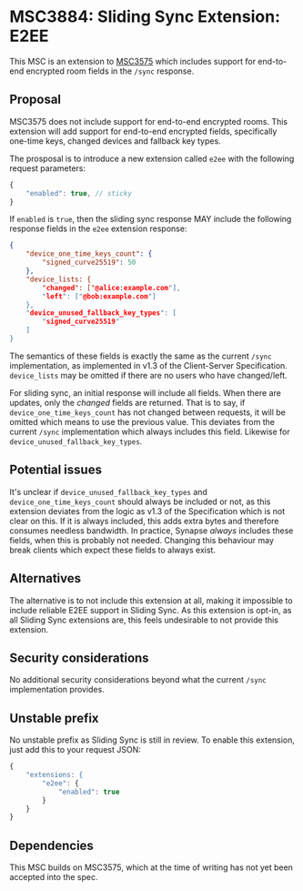 # MSC3884: Sliding Sync Extension: E2EE

This MSC is an extension to [MSC3575](https://github.com/matrix-org/matrix-spec-proposals/pull/3575)
which includes support for end-to-end encrypted room fields in the `/sync` response.

## Proposal

MSC3575 does not include support for end-to-end encrypted rooms. This extension will add support for
end-to-end encrypted fields, specifically one-time keys, changed devices and fallback key types.

The prosposal is to introduce a new extension called `e2ee` with the following request parameters:
```js
{
    "enabled": true, // sticky
}
```
If `enabled` is `true`, then the sliding sync response MAY include the following response fields in
the `e2ee` extension response:
```json
{
    "device_one_time_keys_count": {
        "signed_curve25519": 50
    },
    "device_lists: {
        "changed": ["@alice:example.com"],
        "left": ["@bob:example.com"]
    },
    "device_unused_fallback_key_types": [
        "signed_curve25519"
    ]
}
```

The semantics of these fields is exactly the same as the current `/sync` implementation, as implemented
in v1.3 of the Client-Server Specification. `device_lists` may be omitted if there are no users who
have changed/left.

For sliding sync, an initial response will include all fields. When there are updates, only the
_changed_ fields are returned. That is to say, if `device_one_time_keys_count` has not changed between
requests, it will be omitted which means to use the previous value. This deviates from the current
`/sync` implementation which always includes this field. Likewise for `device_unused_fallback_key_types`.

## Potential issues

It's unclear if `device_unused_fallback_key_types` and `device_one_time_keys_count` should always be
included or not, as this extension deviates from the logic as v1.3 of the Specification which is not
clear on this. If it is always included, this adds extra bytes and therefore consumes needless
bandwidth. In practice, Synapse _always_ includes these fields, when this is probably not needed.
Changing this behaviour may break clients which expect these fields to always exist.

## Alternatives

The alternative is to not include this extension at all, making it impossible to include reliable
E2EE support in Sliding Sync. As this extension is opt-in, as all Sliding Sync extensions are, this
feels undesirable to not provide this extension.

## Security considerations

No additional security considerations beyond what the current `/sync` implementation provides.

## Unstable prefix

No unstable prefix as Sliding Sync is still in review. To enable this extension, just add this to
your request JSON:
```js
{
    "extensions: {
        "e2ee": {
            "enabled": true
        }
    }
}
```

## Dependencies

This MSC builds on MSC3575, which at the time of writing has not yet been accepted into the spec.
